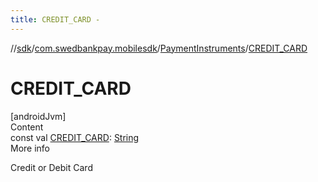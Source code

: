 ```yaml
---
title: CREDIT_CARD -
---
```

//[sdk](../../../index)/[com.swedbankpay.mobilesdk](../index)/[PaymentInstruments](index)/[CREDIT_CARD](-c-r-e-d-i-t_-c-a-r-d)



# CREDIT_CARD  
[androidJvm]  
Content  
const val [CREDIT_CARD](-c-r-e-d-i-t_-c-a-r-d): [String](https://kotlinlang.org/api/latest/jvm/stdlib/kotlin/-string/index.html)  
More info  


Credit or Debit Card

  



